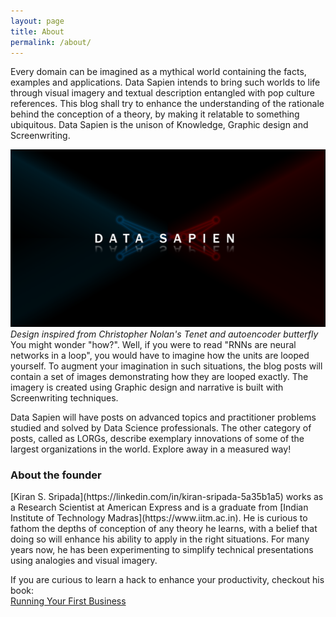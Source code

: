 ```yaml
---
layout: page
title: About
permalink: /about/
---
```


Every domain can be imagined as a mythical world containing the facts, examples and applications. Data Sapien intends to bring such worlds to life through visual imagery and textual description entangled with pop culture references. This blog shall try to enhance the understanding of the rationale behind the conception of a theory, by making it relatable to something ubiquitous. Data Sapien is the unison of Knowledge, Graphic design and Screenwriting. 

![Data Sapien logo](/assets/logo.png)
*Design inspired from Christopher Nolan's Tenet and autoencoder butterfly*
<br>
You might wonder "how?". Well, if you were to read "RNNs are neural networks in a loop", you would have to imagine how the units are looped yourself. To augment your imagination in such situations, the blog posts will contain a set of images demonstrating how they are looped exactly. The imagery is created using Graphic design and narrative is built with Screenwriting techniques.

Data Sapien will have posts on advanced topics and practitioner problems studied and solved by Data Science professionals. The other category of posts, called as LORGs, describe exemplary innovations of some of the largest organizations in the world. Explore away in a measured way! 

<h3> About the founder </h3>
[Kiran S. Sripada](https://linkedin.com/in/kiran-sripada-5a35b1a5) works as a Research Scientist at American Express and is a graduate from [Indian Institute of Technology Madras](https://www.iitm.ac.in). He is curious to fathom the depths of conception of any theory he learns, with a belief that doing so will enhance his ability to apply in the right situations. For many years now, he has been experimenting to simplify technical presentations using analogies and visual imagery.

If you are curious to learn a hack to enhance your productivity, checkout his book:
<br>[Running Your First Business](/RYFB.pdf)
 
